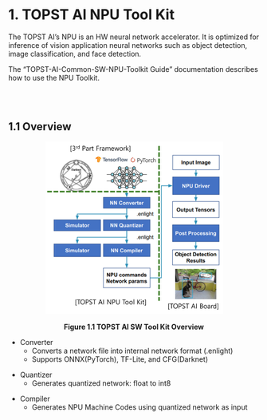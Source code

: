 ﻿# 1. TOPST AI NPU Tool Kit

The TOPST AI’s NPU is an HW neural network accelerator. It is optimized
for inference of vision application neural networks such as object
detection, image classification, and face detection.

The “TOPST-AI-Common-SW-NPU-Toolkit Guide” documentation describes how
to use the NPU Toolkit.

<br/><br/>

## 1.1 Overview

<p align="center"><img src="https://github.com/topst-development/Documentation/blob/main/TOPST-AI/Software/media/1. Overview.image1.png?raw=true"
style="width:3.71875in;height:3.59514in" /></p>

<p align="center"><strong>Figure 1.1 TOPST AI SW Tool Kit Overview</strong></p>

- Converter
  * Converts a network file into internal network format (.enlight)
  * Supports ONNX(PyTorch), TF-Lite, and CFG(Darknet)

<!-- -->

- Quantizer
  * Generates quantized network: float to int8

<!-- -->

- Compiler
  * Generates NPU Machine Codes using quantized network as input
